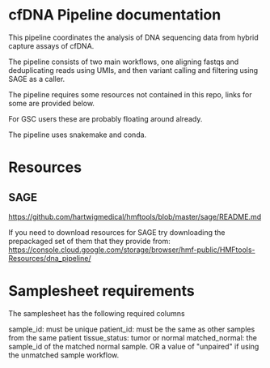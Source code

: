 # cfDNA Pipeline documentation

This pipeline coordinates the analysis of DNA sequencing data from hybrid capture assays of cfDNA. 

The pipeline consists of two main workflows, one aligning fastqs and deduplicating reads using UMIs,
and then variant calling and filtering using SAGE as a caller.

The pipeline requires some resources not contained in this repo, links for some are provided below.

For GSC users these are probably floating around already.

The pipeline uses snakemake and conda.

# Resources 

## SAGE
https://github.com/hartwigmedical/hmftools/blob/master/sage/README.md

If you need to download resources for SAGE try downloading the prepackaged set of them that they provide from:
https://console.cloud.google.com/storage/browser/hmf-public/HMFtools-Resources/dna_pipeline/


# Samplesheet requirements
The samplesheet has the following required columns

sample_id: must be unique
patient_id: must be the same as other samples from the same patient
tissue_status: tumor or normal
matched_normal: the sample_id of the matched normal sample. OR a value of "unpaired" if using the unmatched sample workflow.